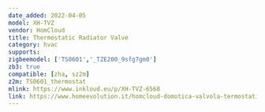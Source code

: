 ```yaml
---
date_added: 2022-04-05
model: XH-TVZ
vendor: HomCloud
title: Thermostatic Radiator Valve
category: hvac
supports: 
zigbeemodel: ['TS0601','_TZE200_9sfg7gm0']
zb3: true
compatible: [zha, sz2m]
z2m: TS0601_thermostat
mlink: https://www.inkloud.eu/p/XH-TVZ-6568
link: https://www.homeevolution.it/homcloud-domotica-valvola-termostatica-per-radiatori-smart-digitale-zigbee-xh-tvz/
---
```

